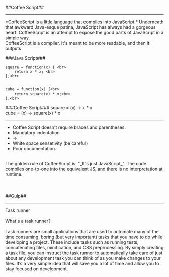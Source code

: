 ##Coffee Script##
<hr>
*CoffeeScript is a little language that compiles into JavaScript.* Underneath that awkward Java-esque patina, JavaScript has always had a gorgeous heart. CoffeeScript is an attempt to expose the good parts of JavaScript in a simple way.
<br>
CoffeeScript is a compiler. It's meant to be more readable, and then it outputs 
<br>

###Java Script###

	square = function(x) { <br>
  		return x * x; <br>
	};<br>


	cube = function(x) {<br>
  		return square(x) * x;<br>
	};<br>
	

###Coffee Script###
	square = (x) -> x * x<br>
	cube = (x) -> square(x) * x
	<hr>


<ul>
<li>Coffee Script doesn't require braces and parentheses. </li>
<li>Mandatory indentation </li>
<li>-></li>
<li>White space sensetivity (be careful)</li>
<li>Poor documentation.</li>
</ul>
<br>
The golden rule of CoffeeScript is: "_It's just JavaScript_". The code compiles one-to-one into the equivalent JS, and there is no interpretation at runtime.
<br>
<br>
<br>
<br>
##Gulp##
<hr>
Task runner<br>

<br>
What's a task runner?
<br>
<br>
	Task runners are small applications that are used to automate many of the time consuming, boring (but very important) tasks that you have to do while developing a project. These include tasks such as running tests, concatenating files, minification, and CSS preprocessing. By simply creating a task file, you can instruct the task runner to automatically take care of just about any development task you can think of as you make changes to your files. It’s a very simple idea that will save you a lot of time and allow you to stay focused on development.